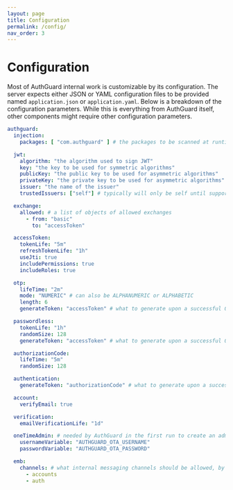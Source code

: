 ```yaml
---
layout: page
title: Configuration
permalink: /config/
nav_order: 3
---
```

# Configuration
Most of AuthGuard internal work is customizable by its configuration. The server expects either JSON or YAML configuration files to be provided named `application.json` or `application.yaml`. Below is a breakdown of the configuration parameters. While this is everything from AuthGuard itself, other components might require other configuration parameters.

```yaml
authguard:
  injection:
    packages: [ "com.authguard" ] # the packages to be scanned at runtime to find implementations and other components, com.authguard must be there

  jwt:
    algorithm: "the algorithm used to sign JWT"
    key: "the key to be used for symmetric algorithms"
    publicKey: "the public key to be used for asymmetric algorithms"
    privateKey: "the private key to be used for asymmetric algorithms"
    issuer: "the name of the issuer"
    trustedIssuers: ["self"] # typically will only be self until support for external issuers is added

  exchange:
    allowed: # a list of objects of allowed exchanges
      - from: "basic"
        to: "accessToken"

  accessToken:
    tokenLife: "5m"
    refreshTokenLife: "1h"
    useJti: true
    includePermissions: true
    includeRoles: true

  otp:
    lifeTime: "2m"
    mode: "NUMERIC" # can also be ALPHANUMERIC or ALPHABETIC
    length: 6
    generateToken: "accessToken" # what to generate upon a successful OTP verification

  passwordless:
    tokenLife: "1h"
    randomSize: 128
    generateToken: "accessToken" # what to generate upon a successful OTP verification

  authorizationCode:
    lifeTime: "5m"
    randomSize: 128

  authentication:
    generateToken: "authorizationCode" # what to generate upon a successful basic authentication

  account:
    verifyEmail: true

  verification:
    emailVerificationLife: "1d"

  oneTimeAdmin: # needed by AuthGuard in the first run to create an admin which can only be used to create other admins
    usernameVariable: "AUTHGUARD_OTA_USERNAME"
    passwordVariable: "AUTHGUARD_OTA_PASSWORD"

  emb:
    channels: # what internal messaging channels should be allowed, by default they are all allowed
      - accounts
      - auth

```
